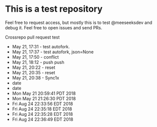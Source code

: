 # This is a test repository

Feel free to request access, but mostly this is to test @meeseeksdev and debug it. 
Feel free to open issues and send PRs.


Crossrepo pull request test

 - May 21, 17:31 - test autofork.
 - May 21, 17:37 - test autofork, json=None
 - May 21, 17:50 - conflict
 - May 21, 18:12 - push push
 - May 21, 20:22 - reset
 - May 21, 20:35 - reset
 - May 21, 20:38 - Sync1x
 - date
 - date
 - Mon May 21 20:59:41 PDT 2018
 - Mon May 21 21:26:30 PDT 2018
 - Fri Aug 24 22:33:56 EDT 2018
 - Fri Aug 24 22:35:18 EDT 2018
 - Fri Aug 24 22:35:28 EDT 2018
 - Fri Aug 24 22:36:49 EDT 2018
